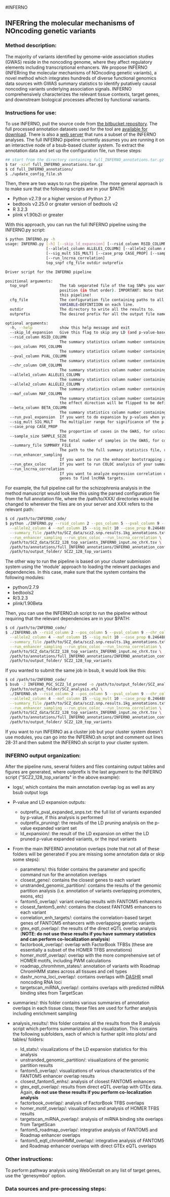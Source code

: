 #INFERNO
## INFERring the molecular mechanisms of NOncoding genetic variants

### Method description:
The majority of variants identified by genome-wide association studies (GWAS) reside in the
noncoding genome, where they affect regulatory elements including transcriptional enhancers. We
propose INFERNO (INFERring the molecular mechanisms of NOncoding genetic variants), a novel
method which integrates hundreds of diverse functional genomics data sources with GWAS summary
statistics to identify putatively causal noncoding variants underlying association
signals. INFERNO comprehensively characterizes the relevant tissue contexts, target genes, and
downstream biological processes affected by functional variants. 

### Instructions for use:
To use INFERNO, pull the source code from [the bitbucket
repository](https://bitbucket.org/alexamlie/INFERNO/). The full processed annotation datasets
used for the tool are [available for
download](http://tesla.pcbi.upenn.edu/~alexaml/INFERNO/full_INFERNO_annotations.tar.gz). There
is also a [web server](http://inferno.lisanwanglab.org) that runs a subset of the INFERNO
analyses. The full INFERNO pipeline currently assumes you are running it on an interactive node
of a bsub-based cluster system. To extract the annotation data and set up the configuration
file, run these steps:

```bash
## start from the directory containing full_INFERNO_annotations.tar.gz
$ tar -xzvf full_INFERNO_annotations.tar.gz
$ cd full_INFERNO_annotations/
$ ./update_config_file.sh
```

Then, there are two ways to run the pipeline. The more general approach is to make sure that
the following scripts are in your $PATH:

* Python v2.7.9 or a higher version of Python 2.7
* bedtools v2.25.0 or greater version of bedtools v2
* R 3.2.3
* plink v1.90b2i or greater

With this approach, you can run the full INFERNO pipeline using the INFERNO.py script:

```bash
$ python INFERNO.py -h
usage: INFERNO.py [-h] [--skip_ld_expansion] [--rsid_column RSID_COLUMN] [--pos_column POS_COLUMN] [--pval_column PVAL_COLUMN] [--chr_column CHR_COLUMN]
                  [--allele1_column ALLELE1_COLUMN] [--allele2_column ALLELE2_COLUMN] [--maf_column MAF_COLUMN] [--beta_column BETA_COLUMN] [--run_pval_expansion]
                  [--sig_mult SIG_MULT] [--case_prop CASE_PROP] [--sample_size SAMPLE_SIZE] [--summary_file SUMMARY_FILE] [--run_enhancer_sampling] [--run_gtex_coloc]
                  [--run_lncrna_correlation]
                  top_snpf cfg_file outdir outprefix

Driver script for the INFERNO pipeline

positional arguments:
  top_snpf              The tab separated file of the tag SNPs you want to analyze. Should be formatted with four columns: chromosome, rsID, region naming information, and
                        position (in that order). IMPORTANT: Note that SNPs without dbSNP rsIDs should use 'chr-pos' naming format, not 'chr:pos', which is incompatible with
                        this pipeline!
  cfg_file              The configuration file containing paths to all the required functional annotation files. Should be formatted as a bash configuration file i.e.
                        VARIABLE=DEFINTIION on each line.
  outdir                The directory to write all the results to.
  outprefix             The desired prefix for all the output file names

optional arguments:
  -h, --help            show this help message and exit
  --skip_ld_expansion   Give this flag to skip any LD (and p-value-based) expansion and just run analysis directly on the provided list of input variants.
  --rsid_column RSID_COLUMN
                        The summary statistics column number containing the rsIDs
  --pos_column POS_COLUMN
                        The summary statistics column number containing the positions
  --pval_column PVAL_COLUMN
                        The summary statistics column number containing the p-values
  --chr_column CHR_COLUMN
                        The summary statistics column number containing the chromosomes
  --allele1_column ALLELE1_COLUMN
                        The summary statistics column number containing allele 1, which should correspond to the major allele.
  --allele2_column ALLELE2_COLUMN
                        The summary statistics column number containing allele 2, which should correspond to the minor allele.
  --maf_column MAF_COLUMN
                        The summary statistics column number containing the minor allele frequency. Note that if this is ever greater than 0.5 and a beta column is provided,
                        the effect direction will be flipped to be defined relative to the minor allele.
  --beta_column BETA_COLUMN
                        The summary statistics column number containing the beta estimate (used for p-value expansion with consistent directions)
  --run_pval_expansion  If you want to do expansion by p-values when you have summary statistics, provide this flag. Otherwise, the top SNP file will be directly expanded.
  --sig_mult SIG_MULT   The multiplier range for significance of the p-value expanded variant set (e.g. a value of 10 means one order of magnitude)
  --case_prop CASE_PROP
                        The proportion of cases in the GWAS, for colocalization.
  --sample_size SAMPLE_SIZE
                        The total number of samples in the GWAS, for colocalization.
  --summary_file SUMMARY_FILE
                        The path to the full summary statistics file, required for p-value expansion, colocalization analysis, and lncRNA target analysis.
  --run_enhancer_sampling
                        If you want to run the enhancer bootstrapping analysis, provide this flag.
  --run_gtex_coloc      If you want to run COLOC analysis of your summary statistics against GTEx eQTLs from 44 tissues (requires summary statistics)
  --run_lncrna_correlation
                        If you want to analyze expression correlation of any lncRNAs identified by COLOC analysis (--run_gtex_coloc flag) against all other RNAseq-based GTEx
                        genes to find lncRNA targets.
```

For example, the full pipeline call for the schizophrenia analysis in the method manuscript
would look like this using the parsed configuration file from the full annotation file, where
the /path/to/XXX/ directories would be changed to wherever the files are on your server and XXX
refers to the relevant path:

```bash
$ cd /path/to/INFERNO_code/
$ python ./INFERNO.py --rsid_column 2 --pos_column 5 --pval_column 9 --chr_column 1 --allele1_column 3 \
  --allele2_column 4 --maf_column 15 --sig_mult 10 --case_prop 0.2464882 --sample_size 150064 \
  --summary_file /path/to/SCZ_data/scz2.snp.results.1kg_annotations.txt --run_pval_expansion \
  --run_enhancer_sampling --run_gtex_coloc --run_lncrna_correlation \
  /path/to/SCZ_data/SCZ2_128_top_variants_INFERNO_input.no_chrX.tsv \
  /path/to/annotations/full_INFERNO_annotations/INFERNO_annotation_config.cfg \
  /path/to/output_folder/ SCZ2_128_top_variants
```

The other way to run the pipeline is based on your cluster submission system using the 'module'
approach to loading the relevant packages and dependencies. In this case, make sure that the
system contains the following modules:

* python/2.7.9
* bedtools2
* R/3.2.3
* plink/1.90Beta

Then, you can use the INFERNO.sh script to run the pipeline without requiring that the relevant
dependencies are in your $PATH:

```bash
$ cd /path/to/INFERNO_code/
$ ./INFERNO.sh --rsid_column 2 --pos_column 5 --pval_column 9 --chr_column 1 --allele1_column 3 \
  --allele2_column 4 --maf_column 15 --sig_mult 10 --case_prop 0.2464882 --sample_size 150064 \
  --summary_file /path/to/SCZ_data/scz2.snp.results.1kg_annotations.txt --run_pval_expansion \
  --run_enhancer_sampling --run_gtex_coloc --run_lncrna_correlation \
  /path/to/SCZ_data/SCZ2_128_top_variants_INFERNO_input.no_chrX.tsv \
  /path/to/annotations/full_INFERNO_annotations/INFERNO_annotation_config.cfg \
  /path/to/output_folder/ SCZ2_128_top_variants
```

If you wanted to submit the same job in bsub, it would look like this:

```bash
$ cd /path/to/INFERNO_code/
$ bsub -J INFERNO_PGC_SCZ2_ld_pruned -o /path/to/output_folder/SCZ_analysis.o%J -e \
  /path/to/output_folder/SCZ_analysis.e%J \
  ./INFERNO.sh --rsid_column 2 --pos_column 5 --pval_column 9 --chr_column 1 --allele1_column 3 \
  --allele2_column 4 --maf_column 15 --sig_mult 10 --case_prop 0.2464882 --sample_size 150064 \
  --summary_file /path/to/SCZ_data/scz2.snp.results.1kg_annotations.txt --run_pval_expansion \
  --run_enhancer_sampling --run_gtex_coloc --run_lncrna_correlation \
  /path/to/SCZ_data/SCZ2_128_top_variants_INFERNO_input.no_chrX.tsv \
  /path/to/annotations/full_INFERNO_annotations/INFERNO_annotation_config.cfg \
  /path/to/output_folder/ SCZ2_128_top_variants
```

If you want to run INFERNO as a cluster job but your cluster system doesn't use modules, you
can go into the INFERNO.sh script and comment out lines 28-31 and then submit the INFERNO.sh
script to your cluster system. 

### INFERNO output organization:
After the pipeline runs, several folders and files containing output tables and figures are
generated, where outprefix is the last argument to the INFERNO script ("SCZ2_128_top_variants"
in the above example):

* logs/, which contains the main annotation overlap log as well as any bsub output logs
* P-value and LD expansion outputs:
  * outprefix_pval_expanded_snps.txt: the full list of variants expanded by p-value, if this analysis is performed
  * outprefix_pruning/: the results of the LD pruning analysis on the p-value expanded variant set
  * ld_expansion/: the result of the LD expansion on either the LD pruned p-value expanded variants, or the input variants

* From the main INFERNO annotation overlaps (note that not all of these folders will be generated if you are missing some annotation data or skip some steps):
  * parameters/: this folder contains the parameter and specific command run for the annotation overlaps
  * closest_gene/: contains the closest genes to each variant
  * unstranded_genomic_partition/: contains the results of the genomic partition analysis (i.e. annotation of variants overlapping promoters, exons, etc)
  * fantom5_overlap/: variant overlap results with FANTOM5 enhancers
  * closest_fantom5_enh/: contains the closest FANTOM5 enhancers to each variant
  * correlation_enh_targets/: contains the correlation-based target genes of FANTOM5 enhancers with overlapping genetic variants
  * gtex_eqtl_overlap/: the results of the direct eQTL overlap analysis (**NOTE: do not use these results if you have summary statistics and can perform co-localization analysis**)
  * factorbook_overlap/: overlap with FactorBook TFBSs (these are essentially a subset of the HOMER TFBS annotations)
  * homer_motif_overlap/: overlap with the more comprehensive set of HOMER motifs, including PWM calculations
  * roadmap_chromhmm_states/: annotation of variants with Roadmap ChromHMM states across all tissues and cell types
  * dashr_ncrna_loci_overlap/: contains overlaps with [DASHR](http://dashr2.lisanwanglab.org/) small noncoding RNA loci
  * targetscan_miRNA_overlap/: contains overlaps with predicted miRNA binding sites from TargetScan

* summaries/: this folder contains various summaries of annotation overlaps in each tissue class; these files are used for further analysis including enrichment sampling

* analysis_results/: this folder contains all the results from the R analysis script which performs summarization and visualization. This contains the following subfolders, each of which is further split into plots/ and tables/ folders:
  * ld_stats/: visualizations of the LD expansion statistics for this analysis
  * unstranded_genomic_partition/: visualizations of the genomic partition results
  * fantom5_overlap/: visualizations of various characteristics of the FANTOM5 enhancer overlap results
  * closest_fantom5_enhs/: analysis of closest FANTOM5 enhancers
  * gtex_eqtl_overlap/: results from direct eQTL overlap with GTEx data. Again, **do not use these results if you perform co-localization analysis**
  * factorbook_overlap/: analysis of FactorBook TFBS overlaps
  * homer_motif_overlap/: visualizations and analysis of HOMER TFBS results
  * targetscan_miRNA_overlap/: analysis of miRNA binding site overlaps from TargetScan
  * fantom5_roadmap_overlap/: integrative analysis of FANTOM5 and Roadmap enhancer overlaps
  * fantom5_eqtl_chromHMM_overlap/: integrative analysis of FANTOM5 and Roadmap enhancer overlaps with direct GTEx eQTL overlaps

### Other instructions:
To perform pathway analysis using WebGestalt on any list of target genes, use the 'genesymbol'
option.

### Data sources and pre-processing steps:
